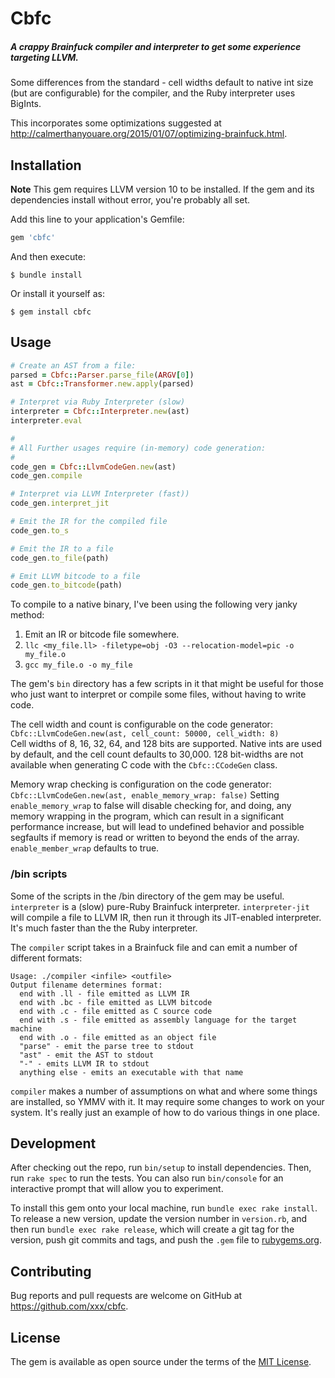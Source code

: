 # Cbfc

##### A crappy Brainfuck compiler and interpreter to get some experience targeting LLVM.

Some differences from the standard - cell widths default to native int size
(but are configurable) for the compiler, and the Ruby interpreter uses BigInts.

This incorporates some optimizations suggested at http://calmerthanyouare.org/2015/01/07/optimizing-brainfuck.html. 

## Installation

**Note** This gem requires LLVM version 10 to be installed. If the gem and its dependencies
install without error, you're probably all set.

Add this line to your application's Gemfile:

```ruby
gem 'cbfc'
```

And then execute:

    $ bundle install

Or install it yourself as:

    $ gem install cbfc

## Usage

```ruby
# Create an AST from a file:
parsed = Cbfc::Parser.parse_file(ARGV[0])
ast = Cbfc::Transformer.new.apply(parsed)

# Interpret via Ruby Interpreter (slow)
interpreter = Cbfc::Interpreter.new(ast)
interpreter.eval

#
# All Further usages require (in-memory) code generation:
#
code_gen = Cbfc::LlvmCodeGen.new(ast)
code_gen.compile

# Interpret via LLVM Interpreter (fast))
code_gen.interpret_jit

# Emit the IR for the compiled file
code_gen.to_s

# Emit the IR to a file
code_gen.to_file(path)

# Emit LLVM bitcode to a file
code_gen.to_bitcode(path)
```

To compile to a native binary, I've been using the following very janky method:

1. Emit an IR or bitcode file somewhere.
1. `llc <my_file.ll> -filetype=obj -O3 --relocation-model=pic -o my_file.o`
1. `gcc my_file.o -o my_file`

The gem's `bin` directory has a few scripts in it that might be useful for those who
just want to interpret or compile some files, without having to write code.

The cell width and count is configurable on the code generator:  
`Cbfc::LlvmCodeGen.new(ast, cell_count: 50000, cell_width: 8)`  
Cell widths of 8, 16, 32, 64, and 128 bits are supported. Native ints are used by default,
and the cell count defaults to 30,000. 128 bit-widths are not available when generating
C code with the `Cbfc::CCodeGen` class. 

Memory wrap checking is configuration on the code generator:
`Cbfc::LlvmCodeGen.new(ast, enable_memory_wrap: false)`
Setting `enable_memory_wrap` to false will disable checking for, and doing, any memory
wrapping in the program, which can result in a significant performance increase, but
will lead to undefined behavior and possible segfaults if memory is read or written
to beyond the ends of the array. `enable_member_wrap` defaults to true.   

### /bin scripts

Some of the scripts in the /bin directory of the gem may be useful. `interpreter` is
a (slow) pure-Ruby Brainfuck interpreter. `interpreter-jit` will compile a file to
LLVM IR, then run it through its JIT-enabled interpreter. It's much faster than the
the Ruby interpreter.

The `compiler` script takes in a Brainfuck file and can emit a number of different formats:
```
Usage: ./compiler <infile> <outfile>
Output filename determines format:
  end with .ll - file emitted as LLVM IR
  end with .bc - file emitted as LLVM bitcode
  end with .c - file emitted as C source code
  end with .s - file emitted as assembly language for the target machine
  end with .o - file emitted as an object file
  "parse" - emit the parse tree to stdout
  "ast" - emit the AST to stdout
  "-" - emits LLVM IR to stdout
  anything else - emits an executable with that name
```
`compiler` makes a number of assumptions on what and where some things are installed,
so YMMV with it. It may require some changes to work on your system. It's really just
an example of how to do various things in one place.

## Development

After checking out the repo, run `bin/setup` to install dependencies.
Then, run `rake spec` to run the tests. You can also run `bin/console`
for an interactive prompt that will allow you to experiment.

To install this gem onto your local machine, run `bundle exec rake install`.
To release a new version, update the version number in `version.rb`, and
then run `bundle exec rake release`, which will create a git tag for the version,
push git commits and tags, and push the `.gem` file to [rubygems.org](https://rubygems.org).

## Contributing

Bug reports and pull requests are welcome on GitHub at https://github.com/xxx/cbfc.


## License

The gem is available as open source under the terms of the [MIT License](https://opensource.org/licenses/MIT).
